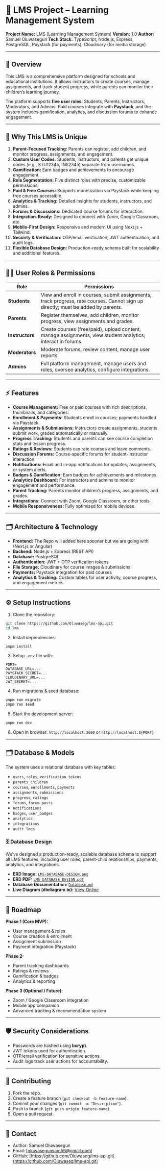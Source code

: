 # 🏫 LMS Project – Learning Management System

**Project Name:** LMS (Learning Management System)
**Version:** 1.0
**Author:** Samuel Oluwasegun
**Tech Stack:** TypeScript, Node.js, Express, PostgreSQL, Paystack (for payments), Cloudinary (for media storage)

---

## 📖 Overview

This LMS is a comprehensive platform designed for schools and educational institutions. It allows instructors to create courses, manage assignments, and track student progress, while parents can monitor their children’s learning journey.

The platform supports **five user roles**: Students, Parents, Instructors, Moderators, and Admins. Paid courses integrate with **Paystack**, and the system includes gamification, analytics, and discussion forums to enhance engagement.

---

## 💎 Why This LMS is Unique

1. **Parent-Focused Tracking:** Parents can register, add children, and monitor progress, assignments, and engagement.
2. **Custom User Codes:** Students, instructors, and parents get unique codes (e.g., STU12345, INS2345) separate from usernames.
3. **Gamification:** Earn badges and achievements to encourage engagement.
4. **Role Segmentation:** Five distinct roles with precise, customizable permissions.
5. **Paid & Free Courses:** Supports monetization via Paystack while keeping free courses accessible.
6. **Analytics & Tracking:** Detailed insights for students, instructors, and admins.
7. **Forums & Discussions:** Dedicated course forums for interaction.
8. **Integration-Ready:** Designed to connect with Zoom, Google Classroom, etc.
9. **Mobile-First Design:** Responsive and modern UI using Next.js + Tailwind.
10. **Security & Verification:** OTP/email verification, JWT authentication, and audit logs.
11. **Flexible Database Design:** Production-ready schema built for scalability and additional features.

---

## 🧑‍💻 User Roles & Permissions

| Role            | Permissions                                                                                                                      |
| --------------- | -------------------------------------------------------------------------------------------------------------------------------- |
| **Students**    | View and enroll in courses, submit assignments, track progress, rate courses. Cannot sign up directly; must be added by parents. |
| **Parents**     | Register themselves, add children, monitor progress, view assignments and grades.                                                |
| **Instructors** | Create courses (free/paid), upload content, manage assignments, view student analytics, interact in forums.                      |
| **Moderators**  | Moderate forums, review content, manage user reports.                                                                            |
| **Admins**      | Full platform management, manage users and roles, oversee analytics, configure integrations.                                     |

---

## ⚡ Features

- **Course Management:** Free or paid courses with rich descriptions, thumbnails, and categories.
- **Enrollment & Payments:** Students enroll in courses; payments handled via Paystack.
- **Assignments & Submissions:** Instructors create assignments, students submit work, graded automatically or manually.
- **Progress Tracking:** Students and parents can see course completion stats and lesson progress.
- **Ratings & Reviews:** Students can rate courses and leave comments.
- **Discussion Forums:** Course-specific forums for student-instructor interaction.
- **Notifications:** Email and in-app notifications for updates, assignments, or system alerts.
- **Badges & Gamification:** Earn badges for achievements and milestones.
- **Analytics Dashboard:** For instructors and admins to monitor engagement and performance.
- **Parent Tracking:** Parents monitor children’s progress, assignments, and grades.
- **Integrations:** Connect with Zoom, Google Classroom, or other tools.
- **Mobile Responsiveness:** Fully optimized for mobile devices.

---

## 🗂 Architecture & Technology

- **Frontend:** The Repo will added here soooner but we are going with (Next.js or Angular)
- **Backend:** Node.js + Express (REST API)
- **Database:** PostgreSQL
- **Authentication:** JWT + OTP verification tokens
- **File Storage:** Cloudinary for course images & submissions
- **Payments:** Paystack integration for paid courses
- **Analytics & Tracking:** Custom tables for user activity, course progress, and engagement metrics

---

## ⚙️ Setup Instructions

1. Clone the repository:

```bash
git clone https://github.com/Oluwaseg/lms-api.git
cd lms
```

2. Install dependencies:

```bash
pnpm install
```

3. Setup `.env` file with:

```
PORT=
DATABASE_URL=...
PAYSTACK_SECRET=...
CLOUDINARY_URL=...
JWT_SECRET=...
```

4. Run migrations & seed database:

```bash
pnpm run migrate
pnpm run seed
```

5. Start the development server:

```bash
pnpm run dev
```

6. Open in browser: `http://localhost:3000` or `http://localhost:${PORT}`

---

## 🗂 Database & Models

The system uses a relational database with key tables:

- `users`, `roles`, `verification_tokens`
- `parents_children`
- `courses`, `enrollments`, `payments`
- `assignments`, `submissions`
- `progress`, `ratings`
- `forums`, `forum_posts`
- `notifications`
- `badges`, `user_badges`
- `analytics`
- `integrations`
- `audit_logs`

### 🗄️ Database Design

We’ve designed a production-ready, scalable database schema to support all LMS features, including user roles, parent-child relationships, payments, analytics, and integrations.

- **ERD Image:** [`LMS-DATABASE-DESIGN.png`](./LMS-DATABASE-DESIGN.png)
- **ERD PDF:** [`LMS DATABASE DESIGN.pdf`](./LMS-DATABASE-DESIGN.pdf)
- **Database Documentation:** [`Database.md`](./Database.md)
- **Live Diagram (dbdiagram.io):** [View Online](https://dbdiagram.io/d/LMS-DATABASE-DESIGN-68cc2ad25779bb72651f3d14)

---

## 📌 Roadmap

**Phase 1 (Core MVP):**

- User management & roles
- Course creation & enrollment
- Assignment submission
- Payment integration (Paystack)

**Phase 2:**

- Parent tracking dashboards
- Ratings & reviews
- Gamification & badges
- Analytics & reporting

**Phase 3 (Optional / Future):**

- Zoom / Google Classroom integration
- Mobile app companion
- Advanced tracking & recommendation system

---

## 🛡 Security Considerations

- Passwords are hashed using **bcrypt**.
- JWT tokens used for authentication.
- OTP/email verification for sensitive actions.
- Audit logs track user actions for accountability.

---

## 📝 Contributing

1. Fork the repo.
2. Create a feature branch (`git checkout -b feature-name`).
3. Commit your changes (`git commit -m "Description"`).
4. Push to branch (`git push origin feature-name`).
5. Open a pull request.

---

## 📧 Contact

- Author: Samuel Oluwasegun
- Email: \[[oluwasegunsam56@gmail.com](mailto:oluwasegunsam56@gmail.com)]
- GitHub: [https://github.com/Oluwaseg/lms-api.git](https://github.com/Oluwaseg/lms-api.git)
